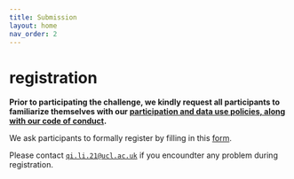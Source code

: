 ```yaml
---
title: Submission
layout: home
nav_order: 2
---
```


# registration

**Prior to participating the challenge, we kindly request all participants to familiarize themselves with our [participation and data use policies, along with our code of conduct](policies.html).**

We ask participants to formally register by filling in this [form](https://forms.office.com/e/dPg47ktV7M).

Please contact [`qi.li.21@ucl.ac.uk`](mailto:qi.li.21@ucl.ac.uk) if you encoundter any problem during registration.

<!-- Furthermore, we ask participants to formally register by emailing their intent to participate to [`qi.li.21@ucl.ac.uk`](mailto:qi.li.21@ucl.ac.uk) with the following information:**

- Team name;
- Full name(s) and email address(es) of all team members;
- Team affiliation and country (e.g. University College London, United Kingdom); -->



